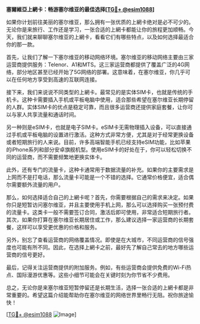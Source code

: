 **塞爾維亞上網卡：畅游塞尔维亚的最佳选择[[TG💪+ @esim1088](https://t.me/s/esim1088)]**

如果你计划前往美丽的塞尔维亚，那么拥有一张优质的上網卡绝对是必不可少的。无论你是来旅行、工作还是学习，一张合适的上網卡都能让你的旅程更加顺畅。今天，我们就来聊聊塞尔维亚的上網卡，看看它们有哪些特点，以及如何选择最适合你的那一款。

首先，让我们了解一下塞尔维亚的移动网络环境。塞尔维亚的移动网络主要由三家运营商提供服务：Telenor、A1和MTS。这三家运营商都提供了覆盖广泛的4G网络，部分地区甚至已经开始了5G网络的部署。这意味着，在塞尔维亚，你几乎可以在任何地方享受到高速的互联网连接。

接下来，我们来说说不同类型的上網卡。最常见的是实体SIM卡，也就是传统的手机卡。这种卡需要插入手机或平板电脑中使用，适合那些希望在塞尔维亚长期停留的人群。实体SIM卡的优点是稳定可靠，而且很多运营商还提供家庭套餐，让你可以与家人共享流量和通话时间。

另一种则是eSIM卡，也就是电子SIM卡。eSIM卡无需物理插入设备，可以直接通过手机或平板电脑的设置进行激活。这种方式非常方便，尤其是对于经常更换设备或者短期旅行的人来说。目前，许多高端智能手机已经支持eSIM功能，比如苹果的iPhone系列和部分安卓旗舰机型。使用eSIM卡的好处在于，你可以轻松切换不同的运营商，而不需要频繁地更换实体卡。

此外，还有专门的流量卡，这种卡通常用于数据流量的补充。如果你的主要需求是上网而不是打电话，那么流量卡可能是一个不错的选择。它通常价格便宜，适合偶尔需要额外流量的用户。

那么，如何选择适合自己的上網卡呢？首先，你需要根据自己的需求来决定。如果你只是短暂访问塞尔维亚，并且主要使用手机上网，那么可以选择购买一张预付费的流量卡。这类卡一般不需要签订合同，激活后即可使用，非常适合短期旅行者。其次，如果你打算在塞尔维亚长期居住或工作，那么建议选择一家运营商的长期套餐，这样可以享受更优惠的价格和服务。

另外，别忘了查看运营商的网络覆盖情况。即使是在大城市，不同运营商的信号强度也可能有所不同。因此，在选择上網卡之前，最好先了解自己常去的地方哪些运营商的信号更好。

最后，记得关注运营商提供的附加服务。例如，有些运营商会提供免费的Wi-Fi热点、国际漫游优惠等。这些小细节可能会在关键时刻为你节省不少费用。

总之，无论你是来塞尔维亚短暂停留还是长期生活，选择一张合适的上網卡都是非常重要的。希望这篇介绍能帮助你在塞尔维亚的网络世界里畅行无阻。祝你旅途愉快！

[[TG💪+ @esim1088](https://t.me/s/esim1088) ![Image](https://i.postimg.cc/4NQfJmqS/Snipaste-2025-05-13-00-14-12.png)]